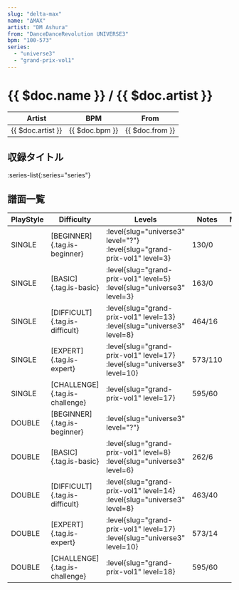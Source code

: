 ```yaml
---
slug: "delta-max"
name: "ΔMAX"
artist: "DM Ashura"
from: "DanceDanceRevolution UNIVERSE3"
bpm: "100-573"
series:
  - "universe3"
  - "grand-prix-vol1"
---
```


# {{ $doc.name }} / {{ $doc.artist }}

|Artist|BPM|From|
|------|---|----|
|{{ $doc.artist }}|{{ $doc.bpm }}|{{ $doc.from }}|

## 収録タイトル

:series-list{:series="series"}

## 譜面一覧

|PlayStyle|Difficulty|Levels|Notes|Movie|
|---------|----------|------|-----|-----|
|SINGLE|[BEGINNER]{.tag.is-beginner}|<div class="field is-grouped is-grouped-multiline"> :level{slug="universe3" level="?"} :level{slug="grand-prix-vol1" level=3}</div>|130/0||
|SINGLE|[BASIC]{.tag.is-basic}|<div class="field is-grouped is-grouped-multiline"> :level{slug="grand-prix-vol1" level=5} :level{slug="universe3" level=3}</div>|163/0||
|SINGLE|[DIFFICULT]{.tag.is-difficult}|<div class="field is-grouped is-grouped-multiline"> :level{slug="grand-prix-vol1" level=13} :level{slug="universe3" level=8}</div>|464/16||
|SINGLE|[EXPERT]{.tag.is-expert}|<div class="field is-grouped is-grouped-multiline"> :level{slug="grand-prix-vol1" level=17} :level{slug="universe3" level=10}</div>|573/110||
|SINGLE|[CHALLENGE]{.tag.is-challenge}|<div class="field is-grouped is-grouped-multiline"> :level{slug="grand-prix-vol1" level=17}</div>|595/60||
|DOUBLE|[BEGINNER]{.tag.is-beginner}|<div class="field is-grouped is-grouped-multiline"> :level{slug="universe3" level="?"}</div>|||
|DOUBLE|[BASIC]{.tag.is-basic}|<div class="field is-grouped is-grouped-multiline"> :level{slug="grand-prix-vol1" level=8} :level{slug="universe3" level=6}</div>|262/6||
|DOUBLE|[DIFFICULT]{.tag.is-difficult}|<div class="field is-grouped is-grouped-multiline"> :level{slug="grand-prix-vol1" level=14} :level{slug="universe3" level=8}</div>|463/40||
|DOUBLE|[EXPERT]{.tag.is-expert}|<div class="field is-grouped is-grouped-multiline"> :level{slug="grand-prix-vol1" level=17} :level{slug="universe3" level=10}</div>|573/14||
|DOUBLE|[CHALLENGE]{.tag.is-challenge}|<div class="field is-grouped is-grouped-multiline"> :level{slug="grand-prix-vol1" level=18}</div>|595/60||
